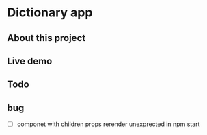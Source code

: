 # Dictionary app

## About this project

## Live demo

## Todo

## bug
- [ ] componet with children props rerender unexprected in npm start